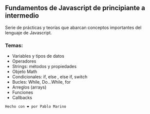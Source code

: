 ## Fundamentos de Javascript de principiante a intermedio

Serie de prácticas y teorías que abarcan conceptos importantes del lenguaje de Javascript.

### Temas:

- Variables y tipos de datos
- Operadores
- Strings: métodos y propiedades
- Objeto Math
- Condicionales: if, else , else if, switch
- Bucles: While, Do...While, for
- Arreglos (arrays)
- Funciones
- Callbacks

`Hecho con ❤️ por Pablo Marino`
